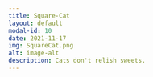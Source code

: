 ```yaml
---
title: Square-Cat
layout: default
modal-id: 10
date: 2021-11-17
img: SquareCat.png
alt: image-alt
description: Cats don't relish sweets.
---
```

